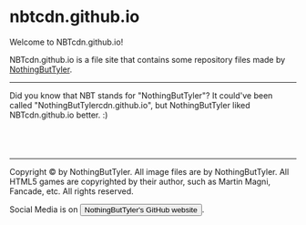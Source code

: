 # nbtcdn.github.io
<p>Welcome to NBTcdn.github.io!</p>
<p>NBTcdn.github.io is a file site that contains some repository files made by <a href="https://github.com/NothingButTyler/" title="Click here to go to NothingButTyler's Github Profile." alt="text - nbt profile">NothingButTyler</a>.</p>
<hr></hr>
<p>Did you know that NBT stands for "NothingButTyler"? It could've been called "NothingButTylercdn.github.io", but NothingButTyler liked NBTcdn.github.io better. :)</p>
<div class="banner-ad-wrapper"><div class="banner-ad-content" style="padding: 20px 0; text-align: center;">
		<!-- ads -->
</div></div>
  <hr></hr>
<footer>
  <p>Copyright &copy; by NothingButTyler. All image files are by NothingButTyler. All HTML5 games are copyrighted by their author, such as Martin Magni, Fancade, etc. All rights reserved.</p>
  <p>Social Media is on <a href="https://nothingbuttyler.github.io/" title="Click here to go to NothingButTyler's GitHub website." alt="nbt website redirection"><button onclick=alert ('Redirecting you to NothingButTyler's GitHub website (https://nothingbuttyler.github.io)...')">NothingButTyler's GitHub website</button></a>.</p>
</footer>

